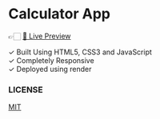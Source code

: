 # Calculator App

👉🏻 <a href="https://calculator-app-site.onrender.com">👀 Live Preview</a>

✓ Built Using HTML5, CSS3 and JavaScript <br />
✓ Completely Responsive <br />
✓ Deployed using render
<br/>

### LICENSE

<a href="./LICENSE">MIT</a>
